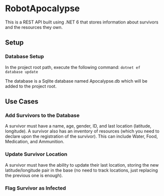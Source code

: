 # RobotApocalypse

This is a REST API built using .NET 6 that stores information about survivors and the resources they own.

## Setup

### Database Setup
In the project root path, execute the following command:
`dotnet ef database update`

The database is a Sqlite database named Apocalypse.db which will be added to the project root.

## Use Cases

### Add Survivors to the Database

A survivor must have a name, age, gender, ID, and last location (latitude, longitude). A survivor also has an inventory of resources (which you need to declare upon the registration of the survivor). This can include Water, Food, Medication, and Ammunition.

### Update Survivor Location

A survivor must have the ability to update their last location, storing the new latitude/longitude pair in the base (no need to track locations, just replacing the previous one is enough).

### Flag Survivor as Infected
